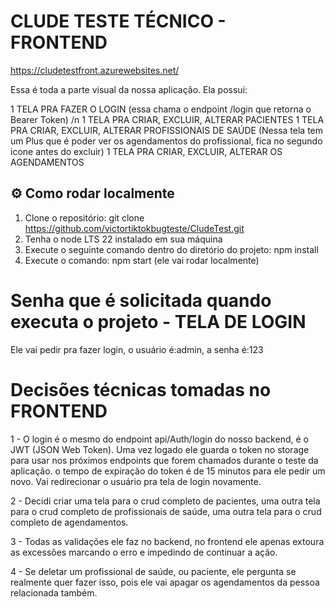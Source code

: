 # CLUDE TESTE TÉCNICO - FRONTEND

https://cludetestfront.azurewebsites.net/

Essa é toda a parte visual da nossa aplicação.
Ela possui:

1 TELA PRA FAZER O LOGIN (essa chama o endpoint /login que retorna o Bearer Token) /n
1 TELA PRA CRIAR, EXCLUIR, ALTERAR PACIENTES
1 TELA PRA CRIAR, EXCLUIR, ALTERAR PROFISSIONAIS DE SAÚDE (Nessa tela tem um Plus que é poder ver os agendamentos do profissional, fica no segundo icone antes do excluir)
1 TELA PRA CRIAR, EXCLUIR, ALTERAR OS AGENDAMENTOS

## ⚙️ Como rodar localmente

1. Clone o repositório: git clone https://github.com/victortiktokbugteste/CludeTest.git
2. Tenha o node LTS 22 instalado em sua máquina
3. Execute o seguinte comando dentro do diretório do projeto: npm install
4. Execute o comando: npm start (ele vai rodar localmente)



# Senha que é solicitada quando executa o projeto - TELA DE LOGIN

Ele vai pedir pra fazer login, o usuário é:admin, a senha é:123


# Decisões técnicas tomadas no FRONTEND

1 - O login é o mesmo do endpoint api/Auth/login do nosso backend, é o JWT (JSON Web Token). 
Uma vez logado ele guarda o token no storage para usar nos próximos endpoints que forem chamados durante o teste da aplicação.
o tempo de expiração do token é de 15 minutos para ele pedir um novo. Vai redirecionar o usuário pra tela de login novamente.

2 - Decidi criar uma tela para o crud completo de pacientes, uma outra tela para o crud completo de profissionais de saúde, uma outra tela para o crud completo de agendamentos.

3 - Todas as validações ele faz no backend, no frontend ele apenas extoura as excessões marcando o erro e impedindo de continuar a ação.

4 - Se deletar um profissional de saúde, ou paciente, ele pergunta se realmente quer fazer isso, pois ele vai apagar os agendamentos da pessoa relacionada também.


